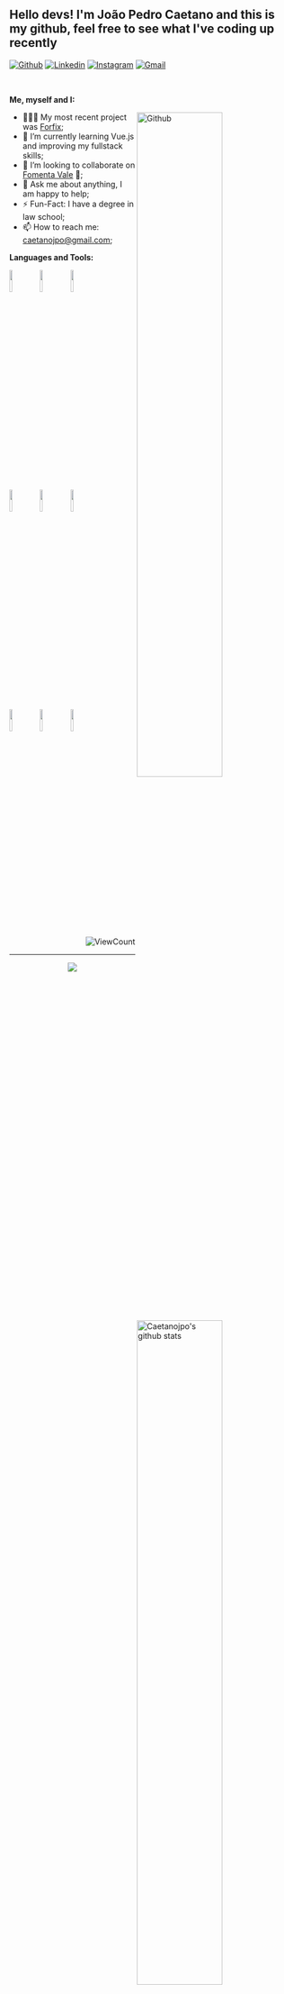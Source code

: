 <!-- Your title -->
## Hello devs! I'm João Pedro Caetano and this is my github, feel free to see what I've coding up recently

<!-- Your badges
You can use the website to generate badges: https://shields.io/
-->

[![Github](https://img.shields.io/badge/-Github-000?style=flat&logo=Github&logoColor=white)](https://github.com/caetanojpo)
[![Linkedin](https://img.shields.io/badge/-LinkedIn-blue?style=flat&logo=Linkedin&logoColor=white)](https://www.linkedin.com/in/caetanojpo/)
[![Instagram](https://img.shields.io/badge/-Instagram-c13584?style=flat&labelColor=c13584&logo=instagram&logoColor=white)](https://www.instagram.com/caetanojpo/)
[![Gmail](https://img.shields.io/badge/-Gmail-c14438?style=flat&logo=Gmail&logoColor=white)](mailto:caetanojpo@gmail.com)

&nbsp;

<!-- Talking about you -->
**Me, myself and I:**

<!-- Any image aligned to the right. Beware the width -->
<img width="55%" align="right" alt="Github" src="https://media.licdn.com/dms/image/D4D16AQEzLcMb-qYylA/profile-displaybackgroundimage-shrink_350_1400/0/1675171841890?e=1682553600&v=beta&t=R_4Q5GOHlhA9fHtzbJbjD-AoyJGkI_kahxN3pE8_qDg" />

- 👨🏽‍💻 My most recent project was [Forfix](https://github.com/caetanojpo/forfix-smartphoneRepair);
- 🌱 I’m currently learning Vue.js and improving my fullstack skills; 
- 👯 I’m looking to collaborate on [Fomenta Vale](https://github.com/FomentaVale) 🤝;
- 💬 Ask me about anything, I am happy to help;
- ⚡️ Fun-Fact: I have a degree in law school;
- 📫 How to reach me: caetanojpo@gmail.com;

**Languages and Tools:** 

<!-- Your github readme stats
You can use this api: https://github.com/anuraghazra/github-readme-stats
-->
<p>
  <a href="https://github.com/caetanojpo/handle-path-oz">
    <img width="55%" align="right" alt="Caetanojpo's github stats" src="https://github-readme-stats.vercel.app/api?username=caetanojpo&show_icons=true&hide_border=true" />
  </a>

  <!-- Your languages and tools. Be careful with the alignment. 
  You can use this sites to get logos: https://www.vectorlogo.zone or https://simpleicons.org/
  -->
  <code><img width="10%" src="https://www.vectorlogo.zone/logos/javascript/javascript-horizontal.svg"></code>
  <code><img width="10%" src="https://www.vectorlogo.zone/logos/typescriptlang/typescriptlang-ar21.svg"></code>
  <code><img width="10%" src="https://www.vectorlogo.zone/logos/sass-lang/sass-lang-ar21.svg"></code>
  <br />
  <code><img width="10%" src="https://www.vectorlogo.zone/logos/tailwindcss/tailwindcss-ar21.svg"></code>
  <code><img width="10%" src="https://www.vectorlogo.zone/logos/reactjs/reactjs-ar21.svg"></code>
  <code><img width="10%" src="https://www.vectorlogo.zone/logos/vuejs/vuejs-ar21.svg"></code>
  <br />
  <code><img width="10%" src="https://www.vectorlogo.zone/logos/nodejs/nodejs-horizontal.svg"></code>
  <code><img width="10%" src="https://www.vectorlogo.zone/logos/nestjs/nestjs-ar21.svg"></code>
  <code><img width="10%" src="https://www.vectorlogo.zone/logos/dotnet/dotnet-ar21.svg"></code>
</p>

<!-- Your hits or visitors
site: http://hits.dwyl.com or https://visitor-badge.glitch.me
Both apis are in trouble due to the number of requests, if you know any other to register visitors, great
-->
<p align="right">
  <img alt="ViewCount" src="https://views.whatilearened.today/views/github/caetanojpo/caetanojpo.svg" />
</p>

---

<!-- Its main projects -->
<p align="center">
  <a href="https://github.com/caetanojpo/forfix-smartphoneRepair">
    <img align="center" src="https://github-readme-stats.vercel.app/api/pin/?username=caetanojpo&repo=forfix-smartphoneRepair" />
  </a>
  
</p>

<!-- This readme was created by Murillo Comino - https://github.com/onimur -->
